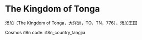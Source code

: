 # The Kingdom of Tonga

汤加（The Kingdom of Tonga，大洋洲，TO，TN，776），汤加王国

Cosmos i18n code: i18n_country_tangjia
       
